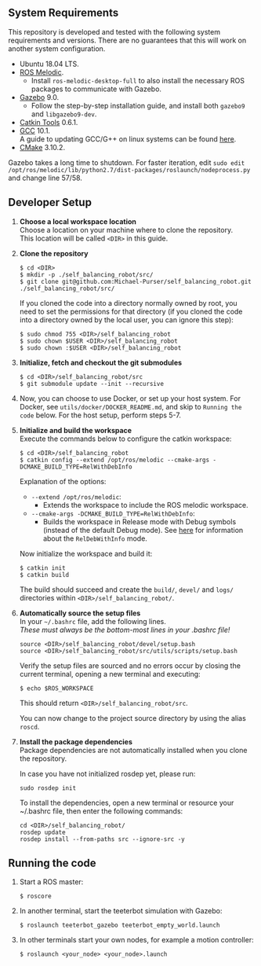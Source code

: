 ## System Requirements

This repository is developed and tested with the following system requirements and versions.
There are no guarantees that this will work on another system configuration.
 - Ubuntu 18.04 LTS.
 - [ROS Melodic](https://wiki.ros.org/melodic).
   - Install `ros-melodic-desktop-full` to also install the necessary ROS packages to communicate with Gazebo.
 - [Gazebo](http://www.gazebosim.org/tutorials?tut=install_ubuntu&cat=install) 9.0.
   - Follow the step-by-step installation guide, and install both `gazebo9` and `libgazebo9-dev`.
 - [Catkin Tools](https://catkin-tools.readthedocs.io/en/latest/installing.html) 0.6.1.
 - [GCC](https://gcc.gnu.org/releases.html) 10.1.<br>
   A guide to updating GCC/G++ on linux systems can be found [here](https://azrael.digipen.edu/~mmead/www/mg/update-compilers/index.html).
 - [CMake](https://cmake.org/) 3.10.2.

Gazebo takes a long time to shutdown. For faster iteration, edit
`sudo edit /opt/ros/melodic/lib/python2.7/dist-packages/roslaunch/nodeprocess.py` and change line 57/58.

## Developer Setup

1. **Choose a local workspace location**<br>
   Choose a location on your machine where to clone the repository.<br>
   This location will be called `<DIR>` in this guide.

2. **Clone the repository**<br>
   ```
   $ cd <DIR>
   $ mkdir -p ./self_balancing_robot/src/
   $ git clone git@github.com:Michael-Purser/self_balancing_robot.git ./self_balancing_robot/src/
   ```

   If you cloned the code into a directory normally owned by root, you need to set the permissions for that directory (if you cloned the code into a directory owned by the local user, you can ignore this step):
   ```
   $ sudo chmod 755 <DIR>/self_balancing_robot
   $ sudo chown $USER <DIR>/self_balancing_robot
   $ sudo chown :$USER <DIR>/self_balancing_robot
   ```

3. **Initialize, fetch and checkout the git submodules**<br>
   ```
   $ cd <DIR>/self_balancing_robot/src
   $ git submodule update --init --recursive
   ```

4. Now, you can choose to  use Docker, or set up your host system.
   For Docker, see `utils/docker/DOCKER_README.md`, and skip to `Running the code` below.
   For the host setup, perform steps 5-7.

5. **Initialize and build the workspace**<br>
   Execute the commands below to configure the catkin workspace:
   ```
   $ cd <DIR>/self_balancing_robot
   $ catkin config --extend /opt/ros/melodic --cmake-args -DCMAKE_BUILD_TYPE=RelWithDebInfo
   ```
   Explanation of the options:
    - `--extend /opt/ros/melodic`:
      - Extends the workspace to include the ROS melodic workspace.
    - `--cmake-args -DCMAKE_BUILD_TYPE=RelWithDebInfo`:
      - Builds the workspace in Release mode with Debug symbols (instead of the default Debug mode). See [here](https://cmake.org/pipermail/cmake/2001-October/002479.html) for information about the `RelDebWithInfo` mode.

   Now initialize the workspace and build it:
   ```
   $ catkin init
   $ catkin build
   ```
   The build should succeed and create the `build/`, `devel/` and `logs/` directories within `<DIR>/self_balancing_robot/`.

6. **Automatically source the setup files**<br>
   In your `~/.bashrc` file, add the following lines.<br>
   *These must always be the bottom-most lines in your .bashrc file!*
   ```
   source <DIR>/self_balancing_robot/devel/setup.bash
   source <DIR>/self_balancing_robot/src/utils/scripts/setup.bash
   ```

   Verify the setup files are sourced and no errors occur by closing the current terminal, opening a new terminal and executing:
   ```
   $ echo $ROS_WORKSPACE
   ```
   This should return `<DIR>/self_balancing_robot/src`.

   You can now change to the project source directory by using the alias `roscd`.

7. **Install the package dependencies**<br>
   Package dependencies are not automatically installed when you clone the repository.

   In case you have not initialized rosdep yet, please run:
   ```
   sudo rosdep init
   ```

   To install the dependencies, open a new terminal or resource your ~/.bashrc file, then enter the following commands:
   ```
   cd <DIR>/self_balancing_robot/
   rosdep update
   rosdep install --from-paths src --ignore-src -y
   ```

## Running the code

1. Start a ROS master:
   ```
   $ roscore
   ```

2. In another terminal, start the teeterbot simulation with Gazebo:
   ```
   $ roslaunch teeterbot_gazebo teeterbot_empty_world.launch
   ```

3. In other terminals start your own nodes, for example a motion controller:
   ```
   $ roslaunch <your_node> <your_node>.launch
   ```